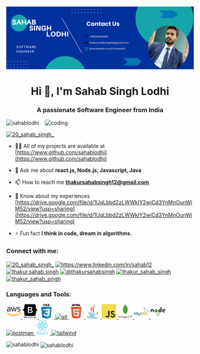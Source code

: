 ![logo](https://github.com/sahablodhi/sahablodhi/blob/main/Github%20Banner.png)

<h1 align="center">Hi 👋, I'm Sahab Singh Lodhi</h1>
<h3 align="center">A passionate Software Engineer from India</h3>

<img align="right" alt="coding" width="400" src="https://i.pinimg.com/originals/54/e3/7d/54e37d8074ebcde1d96c77d7b2a7f310.gif">
<p align="left"> <img src="https://komarev.com/ghpvc/?username=sahablodhi&label=Profile%20views&color=0e75b6&style=flat" alt="sahablodhi" /> </p>

<p align="left"> <a href="https://twitter.com/20_sahab_singh_" target="blank"><img src="https://img.shields.io/twitter/follow/20_sahab_singh_?logo=twitter&style=for-the-badge" alt="20_sahab_singh_" /></a> </p>


- 👨‍💻 All of my projects are available at [https://www.github.com/sahablodhi](https://www.github.com/sahablodhi)

- 💬 Ask me about **react.js, Node.js, Javascript, Java**

- 📫 How to reach me **thakursahabsingh12@gmail.com**

- 📄 Know about my experiences [https://drive.google.com/file/d/1UqLbbd2zLWWkIY2wiCd3YnMnOunWiM52/view?usp=sharing](https://drive.google.com/file/d/1UqLbbd2zLWWkIY2wiCd3YnMnOunWiM52/view?usp=sharing)

- ⚡ Fun fact **I think in code, dream in algorithms.**

<h3 align="left">Connect with me:</h3>
<p align="left">
<a href="https://twitter.com/20_sahab_singh_" target="blank"><img align="center" src="https://raw.githubusercontent.com/rahuldkjain/github-profile-readme-generator/master/src/images/icons/Social/twitter.svg" alt="20_sahab_singh_" height="30" width="40" /></a>
<a href="https://linkedin.com/in/https://www.linkedin.com/in/sahab12" target="blank"><img align="center" src="https://raw.githubusercontent.com/rahuldkjain/github-profile-readme-generator/master/src/images/icons/Social/linked-in-alt.svg" alt="https://www.linkedin.com/in/sahab12" height="30" width="40" /></a>
<a href="https://instagram.com/thakur.sahab.singh" target="blank"><img align="center" src="https://raw.githubusercontent.com/rahuldkjain/github-profile-readme-generator/master/src/images/icons/Social/instagram.svg" alt="thakur.sahab.singh" height="30" width="40" /></a>
<a href="https://www.hackerrank.com/@thakursahabsingh" target="blank"><img align="center" src="https://raw.githubusercontent.com/rahuldkjain/github-profile-readme-generator/master/src/images/icons/Social/hackerrank.svg" alt="@thakursahabsingh" height="30" width="40" /></a>
<a href="https://www.leetcode.com/thakur_sahab_singh" target="blank"><img align="center" src="https://raw.githubusercontent.com/rahuldkjain/github-profile-readme-generator/master/src/images/icons/Social/leet-code.svg" alt="thakur_sahab_singh" height="30" width="40" /></a>
<a href="https://auth.geeksforgeeks.org/user/thakur_sahab_singh" target="blank"><img align="center" src="https://raw.githubusercontent.com/rahuldkjain/github-profile-readme-generator/master/src/images/icons/Social/geeks-for-geeks.svg" alt="thakur_sahab_singh" height="30" width="40" /></a>
</p>

<h3 align="left">Languages and Tools:</h3>
<p align="left"> <a href="https://aws.amazon.com" target="_blank" rel="noreferrer"> <img src="https://raw.githubusercontent.com/devicons/devicon/master/icons/amazonwebservices/amazonwebservices-original-wordmark.svg" alt="aws" width="40" height="40"/> </a> <a href="https://getbootstrap.com" target="_blank" rel="noreferrer"> <img src="https://raw.githubusercontent.com/devicons/devicon/master/icons/bootstrap/bootstrap-plain-wordmark.svg" alt="bootstrap" width="40" height="40"/> </a> <a href="https://www.w3schools.com/css/" target="_blank" rel="noreferrer"> <img src="https://raw.githubusercontent.com/devicons/devicon/master/icons/css3/css3-original-wordmark.svg" alt="css3" width="40" height="40"/> </a> <a href="https://git-scm.com/" target="_blank" rel="noreferrer"> <img src="https://www.vectorlogo.zone/logos/git-scm/git-scm-icon.svg" alt="git" width="40" height="40"/> </a> <a href="https://www.w3.org/html/" target="_blank" rel="noreferrer"> <img src="https://raw.githubusercontent.com/devicons/devicon/master/icons/html5/html5-original-wordmark.svg" alt="html5" width="40" height="40"/> </a> <a href="https://www.java.com" target="_blank" rel="noreferrer"> <img src="https://raw.githubusercontent.com/devicons/devicon/master/icons/java/java-original.svg" alt="java" width="40" height="40"/> </a> <a href="https://developer.mozilla.org/en-US/docs/Web/JavaScript" target="_blank" rel="noreferrer"> <img src="https://raw.githubusercontent.com/devicons/devicon/master/icons/javascript/javascript-original.svg" alt="javascript" width="40" height="40"/> </a> <a href="https://www.mongodb.com/" target="_blank" rel="noreferrer"> <img src="https://raw.githubusercontent.com/devicons/devicon/master/icons/mongodb/mongodb-original-wordmark.svg" alt="mongodb" width="40" height="40"/> </a> <a href="https://www.mysql.com/" target="_blank" rel="noreferrer"> <img src="https://raw.githubusercontent.com/devicons/devicon/master/icons/mysql/mysql-original-wordmark.svg" alt="mysql" width="40" height="40"/> </a> <a href="https://nodejs.org" target="_blank" rel="noreferrer"> <img src="https://raw.githubusercontent.com/devicons/devicon/master/icons/nodejs/nodejs-original-wordmark.svg" alt="nodejs" width="40" height="40"/> </a> <a href="https://postman.com" target="_blank" rel="noreferrer"> <img src="https://www.vectorlogo.zone/logos/getpostman/getpostman-icon.svg" alt="postman" width="40" height="40"/> </a> <a href="https://reactjs.org/" target="_blank" rel="noreferrer"> <img src="https://raw.githubusercontent.com/devicons/devicon/master/icons/react/react-original-wordmark.svg" alt="react" width="40" height="40"/> </a> <a href="https://tailwindcss.com/" target="_blank" rel="noreferrer"> <img src="https://www.vectorlogo.zone/logos/tailwindcss/tailwindcss-icon.svg" alt="tailwind" width="40" height="40"/> </a> </p>

<p><img align="left" src="https://github-readme-stats.vercel.app/api/top-langs?username=sahablodhi&show_icons=true&locale=en&layout=compact" alt="sahablodhi" /></p>

<p>&nbsp;<img align="center" src="https://github-readme-stats.vercel.app/api?username=sahablodhi&show_icons=true&locale=en" alt="sahablodhi" /></p>
